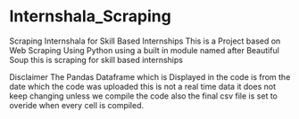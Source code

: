 # Internshala_Scraping
Scraping Internshala for Skill Based Internships
This is a Project based on Web Scraping Using Python using a built in module named after Beautiful Soup this is scraping for skill based internships



Disclaimer The Pandas Dataframe which is Displayed in the code is from the date which the code was uploaded this is not a real time data it does not keep changing unless we compile the code also the final csv file is set to overide when every cell is compiled.
